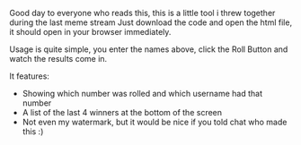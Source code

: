Good day to everyone who reads this,
this is a little tool i threw together during the last meme stream
Just download the code and open the html file, it should open in your browser immediately.

Usage is quite simple, you enter the names above, click the Roll Button and watch the results come in.

It features: 
- Showing which number was rolled and which username had that number
- A list of the last 4 winners at the bottom of the screen
- Not even my watermark, but it would be nice if you told chat who made this :)
